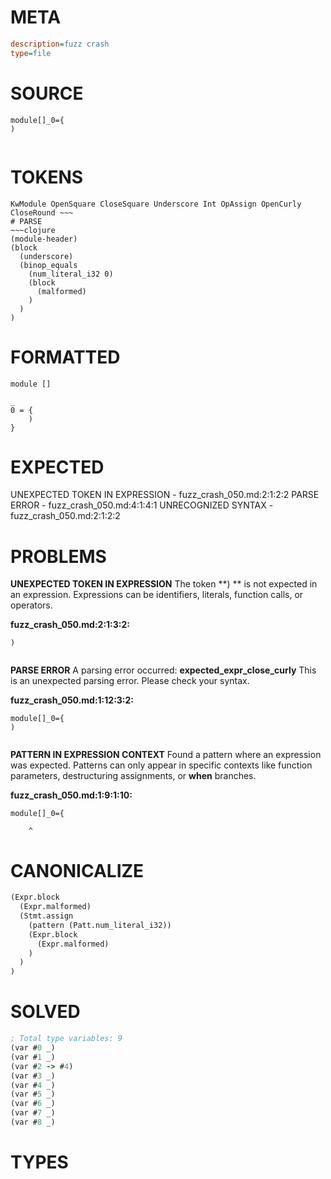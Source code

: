 # META
~~~ini
description=fuzz crash
type=file
~~~
# SOURCE
~~~roc
module[]_0={
)
 
~~~
# TOKENS
~~~text
KwModule OpenSquare CloseSquare Underscore Int OpAssign OpenCurly CloseRound ~~~
# PARSE
~~~clojure
(module-header)
(block
  (underscore)
  (binop_equals
    (num_literal_i32 0)
    (block
      (malformed)
    )
  )
)
~~~
# FORMATTED
~~~roc
module []

_
0 = {
	)
}
~~~
# EXPECTED
UNEXPECTED TOKEN IN EXPRESSION - fuzz_crash_050.md:2:1:2:2
PARSE ERROR - fuzz_crash_050.md:4:1:4:1
UNRECOGNIZED SYNTAX - fuzz_crash_050.md:2:1:2:2
# PROBLEMS
**UNEXPECTED TOKEN IN EXPRESSION**
The token **)
 ** is not expected in an expression.
Expressions can be identifiers, literals, function calls, or operators.

**fuzz_crash_050.md:2:1:3:2:**
```roc
)
 
```


**PARSE ERROR**
A parsing error occurred: **expected_expr_close_curly**
This is an unexpected parsing error. Please check your syntax.

**fuzz_crash_050.md:1:12:3:2:**
```roc
module[]_0={
)
 
```


**PATTERN IN EXPRESSION CONTEXT**
Found a pattern where an expression was expected.
Patterns can only appear in specific contexts like function parameters, destructuring assignments, or **when** branches.

**fuzz_crash_050.md:1:9:1:10:**
```roc
module[]_0={
```
        ^


# CANONICALIZE
~~~clojure
(Expr.block
  (Expr.malformed)
  (Stmt.assign
    (pattern (Patt.num_literal_i32))
    (Expr.block
      (Expr.malformed)
    )
  )
)
~~~
# SOLVED
~~~clojure
; Total type variables: 9
(var #0 _)
(var #1 _)
(var #2 -> #4)
(var #3 _)
(var #4 _)
(var #5 _)
(var #6 _)
(var #7 _)
(var #8 _)
~~~
# TYPES
~~~roc
~~~
